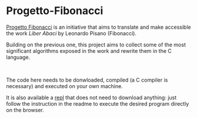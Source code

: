 # Progetto-Fibonacci

[Progetto Fibonacci](https://www.progettofibonacci.it/) is an initiative that aims to translate and make accessible the work _Liber Abaci_ by Leonardo Pisano (Fibonacci).

Building on the previous one, this project aims to collect some of the most significant algorithms exposed in the work and rewrite them in the C language. <br>

<br />

The code here needs to be donwloaded, compiled (a C compiler is necessary) and executed on your own machine.

It is also available a [repl](https://replit.com/@HunterNise/Progetto-Fibonacci?v=1) that does not need to download anything: just follow the instruction in the readme to execute the desired program directly on the browser.
